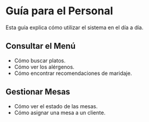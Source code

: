 # Guía para el Personal

Esta guía explica cómo utilizar el sistema en el día a día.

## Consultar el Menú

- Cómo buscar platos.
- Cómo ver los alérgenos.
- Cómo encontrar recomendaciones de maridaje.

## Gestionar Mesas

- Cómo ver el estado de las mesas.
- Cómo asignar una mesa a un cliente.
